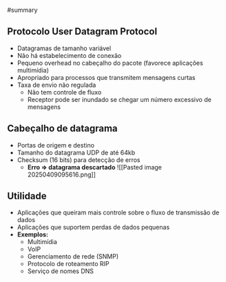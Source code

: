 #summary 
## Protocolo User Datagram Protocol
- Datagramas de tamanho variável
- Não há estabelecimento de conexão
- Pequeno overhead no cabeçalho do pacote (favorece aplicações multimídia)
- Apropriado para processos que transmitem mensagens curtas
- Taxa de envio não regulada
	- Não tem controle de fluxo
	- Receptor pode ser inundado se chegar um número excessivo de mensagens

## Cabeçalho de datagrama
- Portas de origem e destino
- Tamanho do datagrama UDP de até 64kb
- Checksum (16 bits) para detecção de erros
	- **Erro => datagrama descartado**
![[Pasted image 20250409095616.png]]
## Utilidade
- Aplicações que queiram mais controle sobre o fluxo de transmissão de dados
- Aplicações que suportem perdas de dados pequenas
- **Exemplos:**
	- Multimídia
	- VoIP
	- Gerenciamento de rede (SNMP)
	- Protocolo de roteamento RIP
	- Serviço de nomes DNS